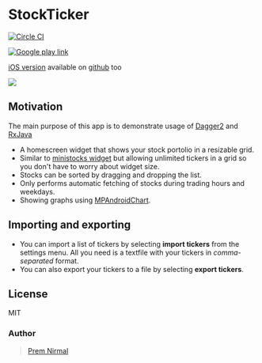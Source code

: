 # StockTicker
[![Circle CI](https://circleci.com/gh/premnirmal/StockTicker.svg?style=svg)](https://circleci.com/gh/premnirmal/StockTicker)

[![Google play link](google-play-badge.png)](https://play.google.com/store/apps/details?id=com.github.premnirmal.tickerwidget)

[iOS version](https://itunes.apple.com/us/app/todaystocks/id993467855?ls=1&mt=8) available on [github](https://github.com/premnirmal/TodayStocks) too

![](https://lh3.googleusercontent.com/4TuJnPqSlW7HgtlKVpqu6vKfmSr9a2eGh0Cm-CdIy2CymTHhiyEWKbbryLqFuuP5qAQ=h600-rw)

## Motivation
The main purpose of this app is to demonstrate usage of [Dagger2](https://github.com/google/dagger) and [RxJava](https://github.com/ReactiveX/RxJava)

- A homescreen widget that shows your stock portolio in a resizable grid.
- Similar to [ministocks widget](https://github.com/niteshpatel/ministocks) but allowing unlimited tickers in a grid so you don't have to worry about widget size.
- Stocks can be sorted by dragging and dropping the list.
- Only performs automatic fetching of stocks during trading hours and weekdays.
- Showing graphs using [MPAndroidChart](https://github.com/PhilJay/MPAndroidChart).

## Importing and exporting
- You can import a list of tickers by selecting **import tickers** from the settings menu. All you need is a textfile with your tickers in *comma-separated* format.
- You can also export your tickers to a file by selecting **export tickers**.

## License

MIT

### Author
> [Prem Nirmal](http://premnirmal.me/)
